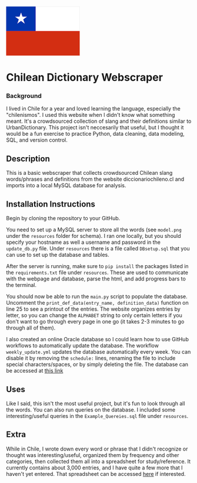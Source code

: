 ![img.png](resources/chilean_flag.png)
# Chilean Dictionary Webscraper
### Background
I lived in Chile for a year and loved learning the language, especially the "chilenismos". 
I used this website when I didn't know what something meant. 
It's a crowdsourced collection of slang and their definitions similar to UrbanDictionary.
This project isn't neccesarily that useful, but I thought it would be a fun exercise to practice Python, data cleaning, data modeling, SQL, and version control.

## Description
This is a basic webscraper that collects crowdsourced Chilean slang words/phrases and definitions from the website diccionariochileno.cl and imports into a local MySQL database for analysis.

## Installation Instructions
Begin by cloning the repository to your GitHub.

You need to set up a MySQL server to store all the words (see `model.png` under the `resources` folder for schema). 
I ran one locally, but you should specify your hostname as well a username and password in the `update_db.py` file. 
Under `resources` there is a file called `DBsetup.sql` that you can use to set up the database and tables.

After the server is running, make sure to `pip install` the packages listed in the `requirements.txt` file under `resources`. 
These are used to communicate with the webpage and database, parse the html, and add progress bars to the terminal.

You should now be able to run the `main.py` script to populate the database. 
Uncomment the `print_def_data(entry_name, definition_data)` function on line 25 to see a printout of the entries. 
The website organizes entries by letter, so you can change the `ALPHABET` string to only certain letters if you don't want to go through every page in one go (it takes 2-3 minutes to go through all of them).

I also created an online Oracle database so I could learn how to use GitHub workflows to automatically update the database.
The workflow `weekly_update.yml` updates the database automatically every week. 
You can disable it by removing the `schedule:` lines, renaming the file to include special characters/spaces, or by simply deleting the file.
The database can be accessed at [this link](https://g9ae7d5bae273bb-scrapechile.adb.us-phoenix-1.oraclecloudapps.com/ords/workflow/sign-in/?r=_sdw%2F%3Fnav%3Dworksheet)

## Uses
Like I said, this isn't the most useful project, but it's fun to look through all the words.
You can also run queries on the database. I included some interesting/useful queries in the `Example_Quereies.sql` file under `resources`.

## Extra
While in Chile, I wrote down every word or phrase that I didn't recognize or thought was interesting/useful, organized them by frequency and other categories, then collected them all into a spreadsheet for study/reference.
It currently contains about 3,000 entries, and I have quite a few more that I haven't yet entered. 
That spreadsheet can be accessed [here](https://docs.google.com/spreadsheets/d/1n-BV4boWKd38noRMt-ku7NNEx_l5XblBNe03zxAd6cs/edit?usp=sharing) if interested.
